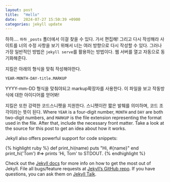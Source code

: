 ```yaml
---
layout: post
title:  "Hello"
date:   2024-07-27 15:50:39 +0900
categories: jekyll update
---
```


하하.... `하하`
`_posts` 폴더에서 이걸 찾을 수 있다. 가서 편집해! 그리고 다시 작성해라 사이트를 너의 수정 사항을 보기 위해서
너는 여러 방향으로 다시 작성할 수 있다. 그러나 가장 일반적인 방법은  `jekyll serve`를 활용하는 방법이다.  웹 서버를 열고 자동으로 동기화해준다.

지킬은 아래의 형식을 맞춰 작성해야한다.

`YEAR-MONTH-DAY-title.MARKUP`

YYYY-mm-DD 형식을 맞춰야되고 markup확장자를 사용한다.
이 파일을 보고 작동방식에 대한 아이디어를 얻어봐!

지킬은 또한 강력한 코드스니펫을 지원한다. 스니펫이란 짧은 발췌를 의미하며,
코드 조각이라는 뜻이 된다.
Where `YEAR` is a four-digit number, `MONTH` and `DAY` are both two-digit numbers, and `MARKUP` is the file extension representing the format used in the file. After that, include the necessary front matter. Take a look at the source for this post to get an idea about how it works.

Jekyll also offers powerful support for code snippets:

{% highlight ruby %}
def print_hi(name)
  puts "Hi, #{name}"
end
print_hi('Tom')
#=> prints 'Hi, Tom' to STDOUT.
{% endhighlight %}

Check out the [Jekyll docs][jekyll-docs] for more info on how to get the most out of Jekyll. File all bugs/feature requests at [Jekyll’s GitHub repo][jekyll-gh]. If you have questions, you can ask them on [Jekyll Talk][jekyll-talk].

[jekyll-docs]: https://jekyllrb.com/docs/home
[jekyll-gh]:   https://github.com/jekyll/jekyll
[jekyll-talk]: https://talk.jekyllrb.com/
